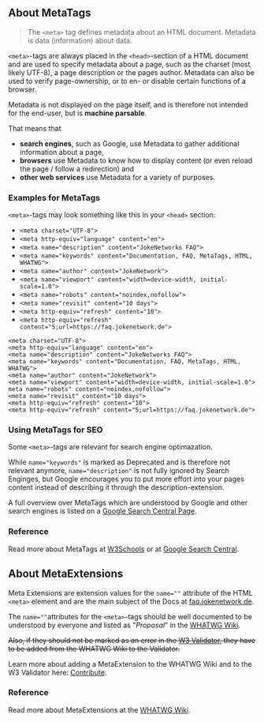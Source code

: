 ## About MetaTags

> The `<meta>` tag defines metadata about an HTML document. Metadata is data (information) about data.

`<meta>`-tags are always placed in the `<head>`-section of a HTML document and are used to specify metadata about a page, such as the charset (most likely UTF-8), a page description or the pages author. 
Metadata can also be used to verify page-ownership, or to en- or disable certain functions of a browser.

Metadata is not displayed on the page itself, and is therefore not intended for the end-user, but is **machine parsable**.

That means that
- **search engines**, such as Google, use Metadata to gather additional information about a page,
-  **browsers** use Metadata to know how to display content (or even reload the page / follow a redirection) and
-  **other web services** use Metadata for a variety of purposes.

### Examples for MetaTags
`<meta>`-tags may look something like this in your `<head>` section:

- `<meta charset="UTF-8">`
- `<meta http-equiv="language" content="en">`
- `<meta name="description" content="JokeNetworks FAQ">`
- `<meta name="keywords" content="Documentation, FAQ, MetaTags, HTML, WHATWG">`
- `<meta name="author" content="JokeNetwork">`
- `<meta name="viewport" content="width=device-width, initial-scale=1.0">`
- `<meta name="robots" content="noindex,nofollow">`
- `<meta name="revisit" content="10 days">`
- `<meta http-equiv="refresh" content="10">`
- `<meta http-equiv="refresh" content="5;url=https://faq.jokenetwork.de">`

```
<meta charset="UTF-8">
<meta http-equiv="language" content="en">
<meta name="description" content="JokeNetworks FAQ">
<meta name="keywords" content="Documentation, FAQ, MetaTags, HTML, WHATWG">
<meta name="author" content="JokeNetwork">
<meta name="viewport" content="width=device-width, initial-scale=1.0">
meta name="robots" content="noindex,nofollow">
<meta name="revisit" content="10 days">
<meta http-equiv="refresh" content="10">
<meta http-equiv="refresh" content="5;url=https://faq.jokenetwork.de">
```
    
### Using MetaTags for SEO
Some `<meta>`-tags are relevant for search engine optimazation. 

While `name="keywords"` is marked as <span class="badge bg-secondary">Deprecated</span> and is therefore not relevant anymore,
`name="description"` is not fully ignored by Search Enginges, but Google encourages you to put more effort into your pages content instead of describing it through the description-extension. 

A full overview over MetaTags which are understood by Google and other search engines is listed on a [Google Search Central Page](https://developers.google.com/search/docs/advanced/crawling/special-tags).

### Reference
Read more about MetaTags at [W3Schools](https://www.w3schools.com/tags/tag_meta.asp) or at [Google Search Central](https://developers.google.com/search/docs/advanced/crawling/special-tags).

## About MetaExtensions

Meta Extensions are extension values for the `name=""` attribute of the HTML `<meta>` element and are the main subject of the Docs at [faq.jokenetwork.de](/).

The `name=""`attributes for the `<meta>`-tags should be well documented to be understood by everyone and listed as "*Proposal*" in the [WHATWG Wiki](https://wiki.whatwg.org/wiki/MetaExtensions).

~~Also, if they should not be marked as an error in the [W3 Validator](https://validator.w3.org/nu/), they have to be added from the WHATWG Wiki to the Validator.~~

Learn more about adding a MetaExtension to the WHATWG Wiki and to the W3 Validator here: [Contribute](README#Contribute).

### Reference
Read more about MetaExtensions at the [WHATWG Wiki](https://wiki.whatwg.org/wiki/MetaExtensions).

